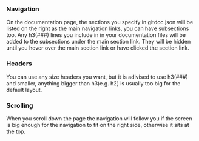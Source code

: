 ### Navigation
On the documentation page, the sections you specify in gitdoc.json will be listed on the right
as the main navigation links, you can have subsections too. Any h3(###) lines you include in
in your documentation files will be added to the subsections under the main section link. They
will be hidden until you hover over the main section link or have clicked the section link.

### Headers
You can use any size headers you want, but it is adivised to use h3(###) and smaller, anything
bigger than h3(e.g. h2) is usually too big for the default layout.

### Scrolling
When you scroll down the page the navigation will follow you if the screen is big enough for the
navigation to fit on the right side, otherwise it sits at the top.
